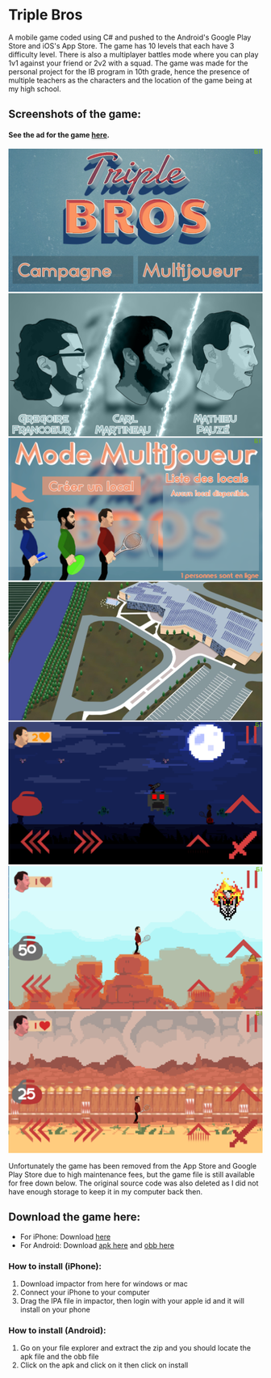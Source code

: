 # Triple Bros
A mobile game coded using C# and pushed to the Android's Google Play Store and iOS's App Store. The game has 10 levels that each have 3 difficulty level. There is also a multiplayer battles mode where you can play 1v1 against your friend or 2v2 with a squad. The game was made for the personal project for the IB program in 10th grade, hence the presence of multiple teachers as the characters and the location of the game being at my high school.

## Screenshots of the game:

#### See the ad for the game [here](https://www.youtube.com/watch?v=YH6xmQUCVZo).

![Image 1](https://github.com/TahaInc/Triple-Bros/blob/master/Screenshots/image5.png?raw=true)
![Image 2](https://github.com/TahaInc/Triple-Bros/blob/master/Screenshots/image1.png?raw=true)
![Image 3](https://github.com/TahaInc/Triple-Bros/blob/master/Screenshots/image8.png?raw=true)
![Image 4](https://github.com/TahaInc/Triple-Bros/blob/master/Screenshots/image2.jpg?raw=true)
![Image 5](https://github.com/TahaInc/Triple-Bros/blob/master/Screenshots/image3.png?raw=true)
![Image 6](https://github.com/TahaInc/Triple-Bros/blob/master/Screenshots/image4.png?raw=true)
![Image 7](https://github.com/TahaInc/Triple-Bros/blob/master/Screenshots/image7.png?raw=true)

Unfortunately the game has been removed from the App Store and Google Play Store due to high maintenance fees, but the game file is still available for free down below. The original source code was also deleted as I did not have enough storage to keep it in my computer back then.

## Download the game here:
- For iPhone: Download [here](https://drive.google.com/file/d/1rUHACMZBlBkJyLMUcURpGxL-bQ2vSKEu/view?usp=sharing)
- For Android: Download [apk here](https://drive.google.com/file/d/1HWBCg_nodY__winTlQs2wRvvGh5i8ujb/view) and [obb here](https://drive.google.com/file/d/1hKZ9boykGu3IQKSyZVQ5g8sMiOGjmOv5/view)

### How to install (iPhone):
1. Download impactor from here for windows or mac
2. Connect your iPhone to your computer
3. Drag the IPA file in impactor, then login with your apple id and it will install on your phone

### How to install (Android):
1. Go on your file explorer and extract the zip and you should locate the apk file and the obb file
2. Click on the apk and click on it then click on install
